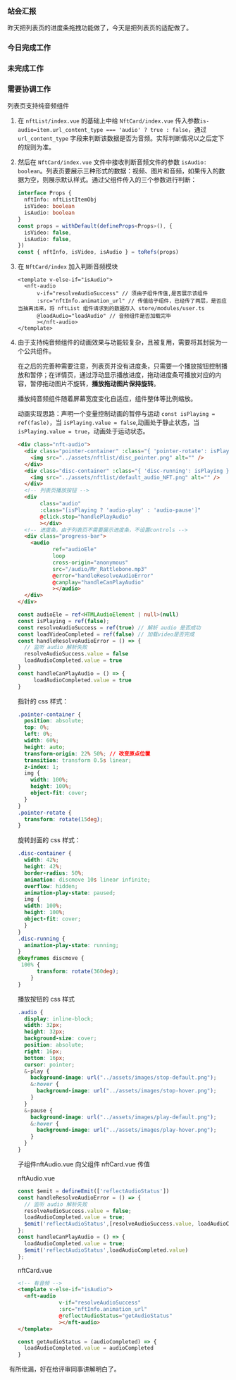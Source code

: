### 站会汇报

昨天把列表页的进度条拖拽功能做了，今天是把列表页的适配做了。

### 今日完成工作



### 未完成工作



### 需要协调工作

列表页支持纯音频组件

1. 在 `nftList/index.vue` 的基础上中给 `NftCard/index.vue` 传入参数`is-audio=item.url_content_type === 'audio' ? true : false`，通过 `url_content_type` 字段来判断该数据是否为音频。实际判断情况以之后定下的规则为准。

2. 然后在 `NftCard/index.vue` 文件中接收判断音频文件的参数 `isAudio: boolean`。列表页要展示三种形式的数据：视频、图片和音频，如果传入的数据为空，则展示默认样式。通过父组件传入的三个参数进行判断：

   ```ts
   interface Props {
     nftInfo: nftListItemObj
     isVideo: boolean
     isAudio: boolean
   }
   const props = withDefault(defineProps<Props>(), {
     isVideo: false,
     isAudio: false,
   })
   const { nftInfo, isVideo, isAudio } = toRefs(props)
   ```

3. 在 `NftCard/index` 加入判断音频模块

   ```vue
   <template v-else-if="isAudio">
     <nft-audio
         v-if="resolveAudioSuccess" // 须由子组件传值,是否展示该组件
         :src="nftInfo.animation_url" // 传值给子组件，已经传了两层，是否应当抽离出来，将 nftList 组件请求到的数据存入 store/modules/user.ts
         @loadAudio="loadAudio" // 音频组件是否加载完毕
         ></nft-audio>
   </template>
   ```

   

4. 由于支持纯音频组件的动画效果与功能较复杂，且被复用，需要将其封装为一个公共组件。

   在之后的完善种需要注意，列表页并没有进度条，只需要一个播放按钮控制播放和暂停；在详情页，通过浮动显示播放进度，拖动进度条可播放对应的内容，暂停拖动图片不旋转，**播放拖动图片保持旋转**。

   播放纯音频组件随着屏幕宽度变化自适应，组件整体等比例缩放。

   动画实现思路：声明一个变量控制动画的暂停与运动 `const isPlaying = ref(fasle)`，当 `isPlaying.value = false`,动画处于静止状态，当 `isPlaying.value = true`，动画处于运动状态。

   ```html
   <div class="nft-audio">
     <div class="pointer-container" :class="{ 'pointer-rotate': isPlaying }">
       <img src="../assets/nftlist/disc_pointer.png" alt="" />
     </div>
     <div class="disc-container" :class="{ 'disc-running': isPlaying }">
       <img src="../assets/nftlist/default_audio_NFT.png" alt="" />
     </div>
     <!-- 列表页播放按钮 -->
     <div
          class="audio"
          :class="[isPlaying ? 'audio-play' : 'audio-pause']"
          @click.stop="handlePlayAudio"
          ></div>
     <!-- 进度条，由于列表页不需要展示进度条，不设置controls -->
     <div class="progress-bar">
       <audio
              ref="audioEle"
              loop
              cross-origin="anonymous"
              src="/audio/Mr_Rattlebone.mp3"
              @error="handleResolveAudioError"
              @canplay="handleCanPlayAudio"
              ></audio>
     </div>
   </div>
   ```

   ```ts
   const audioEle = ref<HTMLAudioElement | null>(null)
   const isPlaying = ref(false);
   const resolveAudioSuccess = ref(true) // 解析 audio 是否成功
   const loadVideoCompleted = ref(false) // 加载video是否完成
   const handleResolveAudioError = () => {
     // 监听 audio 解析失败
     resolveAudioSuccess.value = false
     loadAudioCompleted.value = true
   }
   const handleCanPlayAudio = () => {
    	loadAudioCompleted.value = true
   }
   ```

   指针的 css 样式：

   ```css
   .pointer-container {
     position: absolute;
     top: 0%;
     left: 0%;
     width: 60%;
     height: auto;
     transform-origin: 22% 50%; // 改变原点位置
     transition: transform 0.5s linear;
     z-index: 1;
     img {
       width: 100%;
       height: 100%;
       object-fit: cover;
     }
   }
   .pointer-rotate {
     transform: rotate(15deg);
   }
   ```

   旋转封面的 css 样式：

   ```css
   .disc-container {
     width: 42%;
     height: 42%;
     border-radius: 50%;
     animation: discmove 10s linear infinite;
     overflow: hidden;
     animation-play-state: paused;
     img {
     width: 100%;
     height: 100%;
     object-fit: cover;
     }
   }
   .disc-running {
     animation-play-state: running;
   }
   @keyframes discmove {
   	100% {
         transform: rotate(360deg);
       }
   } 
   ```

   播放按钮的 css 样式

   ```css
   .audio {
     display: inline-block;
     width: 32px;
     height: 32px;
     background-size: cover;
     position: absolute;
     right: 16px;
     bottom: 16px;
     cursor: pointer;
     &-play {
       background-image: url("../assets/images/stop-default.png");
       &:hover {
         background-image: url("../assets/images/stop-hover.png");
       }
     }
     &-pause {
       background-image: url("../assets/images/play-default.png");
       &:hover {
         background-image: url("../assets/images/play-hover.png");
       }
     }
   }
   ```

   子组件nftAudio.vue 向父组件 nftCard.vue 传值

   nftAudio.vue

   ```js
   const $emit = defineEmit(['reflectAudioStatus'])
   const handleResolveAudioError = () => {
     // 监听 audio 解析失败
     resolveAudioSuccess.value = false;
     loadAudioCompleted.value = true;
     $emit('reflectAudioStatus',[resolveAudioSuccess.value, loadAudioCompleted.value])
   };
   const handleCanPlayAudio = () => {
     loadAudioCompleted.value = true;
     $emit('reflectAudioStatus',loadAudioCompleted.value)
   };
   ```

   nftCard.vue

   ```html
   <!-- 有音频 -->
   <template v-else-if="isAudio">
     <nft-audio
                v-if="resolveAudioSuccess"
                :src="nftInfo.animation_url"
                @reflectAudioStatus="getAudioStatus"
                ></nft-audio>
   </template>
   ```

   

   ```ts
   const getAudioStatus = (audioCompleted) => {
     loadAudioCompleted.value = audioCompleted
   }
   ```

​		有所纰漏，好在给评审同事讲解明白了。



